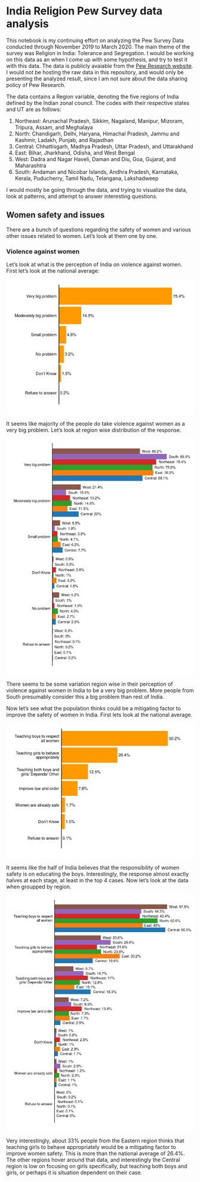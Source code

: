 India Religion Pew Survey data analysis
================

This notebook is my continuing effort on analyzing the Pew Survey Data
conducted through November 2019 to March 2020. The main theme of the
survey was Religion in India: Tolerance and Segregation. I would be
working on this data as an when I come up with some hypothesis, and try
to test it with this data. The data is publicly avaiable from the [Pew
Research
website](https://www.pewresearch.org/religion/dataset/india-survey-dataset/).
I would not be hosting the raw data in this repository, and would only
be presenting the analyzed result, since I am not sure about the data
sharing policy of Pew Research.

The data contains a Region variable, denoting the five regions of India
defined by the Indian zonal council. The codes with their respective
states and UT are as follows:

1.  Northeast: Arunachal Pradesh, Sikkim, Nagaland, Manipur, Mizoram,
    Tripura, Assam, and Meghalaya
2.  North: Chandigarh, Delhi, Haryana, Himachal Pradesh, Jammu and
    Kashmir, Ladakh, Punjab, and Rajasthan
3.  Central: Chhattisgarh, Madhya Pradesh, Uttar Pradesh, and
    Uttarakhand
4.  East: Bihar, Jharkhand, Odisha, and West Bengal
5.  West: Dadra and Nagar Haveli, Daman and Diu, Goa, Gujarat, and
    Maharashtra
6.  South: Andaman and Nicobar Islands, Andhra Pradesh, Karnataka,
    Kerala, Puducherry, Tamil Nadu, Telangana, Lakshadweep

I would mostly be going through the data, and trying to visualize the
data, look at patterns, and attempt to answer interesting questions.

## Women safety and issues

There are a bunch of questions regarding the safety of women and various
other issues related to women. Let’s look at them one by one.

### Violence against women

Let’s look at what is the perception of India on violence against women.
First let’s look at the national average:

![](PewAnalysis_files/figure-gfm/women_violence-1.png)<!-- -->

It seems like majority of the people do take violence against women as a
very big problem. Let’s look at region wise distribution of the
response.

![](PewAnalysis_files/figure-gfm/women_violence_region-1.png)<!-- -->

There seems to be some variation region wise in their perception of
violence against women in India to be a very big problem. More people
from South presumably consider this a big problem than rest of India.

Now let’s see what the population thinks could be a mitigating factor to
improve the safety of women in India. First lets look at the national
average.

![](PewAnalysis_files/figure-gfm/women_factor-1.png)<!-- -->

It seems like the half of India believes that the responsibility of
women safety is on educating the boys. Interestingly, the response
almost exactly halves at each stage, at least in the top 4 cases. Now
let’s look at the data when groupped by region.

![](PewAnalysis_files/figure-gfm/women_factor_region-1.png)<!-- -->

Very interestingly, about 33% people from the Eastern region thinks that
teaching girls to behave appropriately would be a mitigating factor to
improve women safety. This is more than the national average of 26.4%.
The other regions hover around that data, and interestingly the Central
region is low on focusing on girls specifically, but teaching both boys
and girls, or perhaps it is situation dependent on their case.
